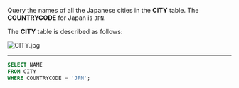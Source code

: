 Query the names of all the Japanese cities in the **CITY** table. The **COUNTRYCODE** for Japan is `JPN`.  

The **CITY** table is described as follows:  

![](https://s3.amazonaws.com/hr-challenge-images/8137/1449729804-f21d187d0f-CITY.jpg "CITY.jpg")

---

```sql
SELECT NAME
FROM CITY
WHERE COUNTRYCODE = 'JPN';
```